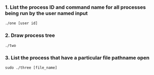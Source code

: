 ### 1. List the process ID and command name for all processes being run by the user named input
```
./one [user id]
```

### 2. Draw process tree
```
./two
```

### 3. List the process that have a particular file pathname open
```
sudo ./three [file_name]
```